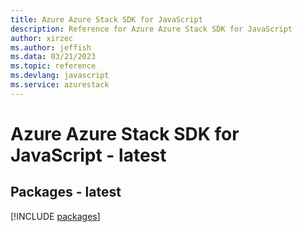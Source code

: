 ```yaml
---
title: Azure Azure Stack SDK for JavaScript
description: Reference for Azure Azure Stack SDK for JavaScript
author: xirzec
ms.author: jeffish
ms.data: 03/21/2023
ms.topic: reference
ms.devlang: javascript
ms.service: azurestack
---
```

# Azure Azure Stack SDK for JavaScript - latest
## Packages - latest
[!INCLUDE [packages](azure-stack-index.md)]